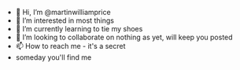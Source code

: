 - 👋 Hi, I’m @martinwilliamprice
- 👀 I’m interested in most things
- 🌱 I’m currently learning to tie my shoes
- 💞️ I’m looking to collaborate on nothing as yet, will keep you posted
- 📫 How to reach me - it's a secret
- someday you'll find me

<!---
martinwilliamprice/martinwilliamprice is a ✨ special ✨ repository because its `README.md` (this file) appears on your GitHub profile.
You can click the Preview link to take a look at your changes.
--->
